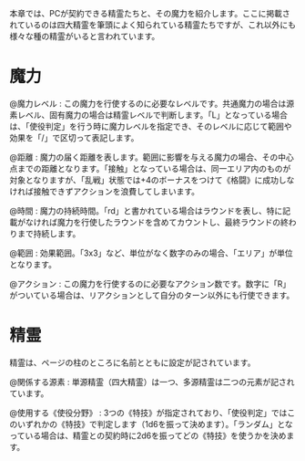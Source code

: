 本章では、PCが契約できる精霊たちと、その魔力を紹介します。ここに掲載されているのは四大精霊を筆頭によく知られている精霊たちですが、これ以外にも様々な種の精霊がいると言われています。

# 魔力

@魔力レベル : この魔力を行使するのに必要なレベルです。共通魔力の場合は源素レベル、固有魔力の場合は精霊レベルで判断します。「L」となっている場合は、「使役判定」を行う時に魔力レベルを指定でき、そのレベルに応じて範囲や効果を「/」で区切って表記します。

@距離 : 魔力の届く距離を表します。範囲に影響を与える魔力の場合、その中心点までの距離となります。「接触」となっている場合は、同一エリア内のものが対象となりますが、「乱戦」状態では+4のボーナスをつけて《格闘》に成功しなければ接触できずアクションを浪費してしまいます。

@時間 : 魔力の持続時間。「rd」と書かれている場合はラウンドを表し、特に記載がなければ魔力を行使したラウンドを含めてカウントし、最終ラウンドの終わりまで持続します。

@範囲 : 効果範囲。「3x3」など、単位がなく数字のみの場合、「エリア」が単位となります。

@アクション : この魔力を行使するのに必要なアクション数です。数字に「R」がついている場合は、リアクションとして自分のターン以外にも行使できます。

# 精霊

精霊は、ページの柱のところに名前とともに設定が記されています。

@関係する源素 : 単源精霊（四大精霊）は一つ、多源精霊は二つの元素が記されています。

@使用する《使役分野》 : 3つの《特技》が指定されており、「使役判定」ではこのいずれかの《特技》で判定します（1d6を振って決めます）。「ランダム」となっている場合は、精霊との契約時に2d6を振ってどの《特技》を使うかを決めます。
